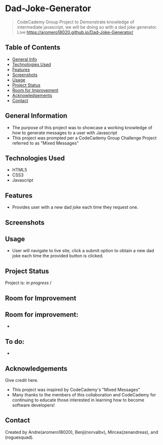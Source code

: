 # Dad-Joke-Generator
> CodeCademy Group Project to Demonstrate knowledge of intermediate javascript, we will be doing so with a dad joke generator. 
> Live https://aromero18020.github.io/Dad-Joke-Generator/

## Table of Contents
* [General Info](#general-information)
* [Technologies Used](#technologies-used)
* [Features](#features)
* [Screenshots](#screenshots)
* [Usage](#usage)
* [Project Status](#project-status)
* [Room for Improvement](#room-for-improvement)
* [Acknowledgements](#acknowledgements)
* [Contact](#contact)


## General Information
- The purpose of this project was to showcase a working knowledge of how to generate messages to a user with Javascript
- This project was prompted per a CodeCademy Group Challenge Project referred to as "Mixed Messages"



## Technologies Used
- HTML5
- CSS3
- Javascript


## Features
- Provides user with a new dad joke each time they request one. 



## Screenshots
<!-- screenshots to come -->


## Usage
- User will navigate to live site, click a submit option to obtain a new dad joke each time the provided button is clicked.


## Project Status
Project is: _in progress_ /


## Room for Improvement
<!-- This project is a first collaboration project, we forsee there will be numerous area's of improvement and will expand on these areas more as we continue to learn -->

Room for improvement:
-
-

To do:
-
-

## Acknowledgements
Give credit here.
- This project was inspired by CodeCademy's "Mixed Messages"
- Many thanks to the members of this collaboration and CodeCademy for continuing to educate those interested in learning how to become software developers!


## Contact
Created by Andre(aromero18020), Benji(norvalbv), Mircea(zenandreas), and (roguesquad).

